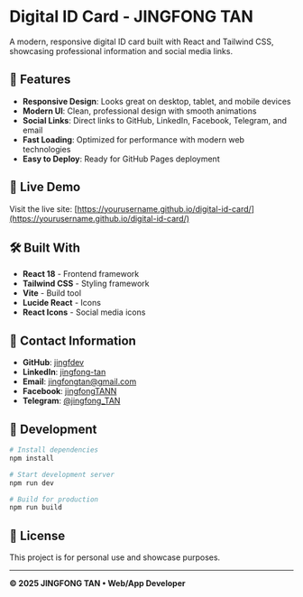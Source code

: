 # Digital ID Card - JINGFONG TAN

A modern, responsive digital ID card built with React and Tailwind CSS, showcasing professional information and social media links.

## 🌟 Features

- **Responsive Design**: Looks great on desktop, tablet, and mobile devices
- **Modern UI**: Clean, professional design with smooth animations
- **Social Links**: Direct links to GitHub, LinkedIn, Facebook, Telegram, and email
- **Fast Loading**: Optimized for performance with modern web technologies
- **Easy to Deploy**: Ready for GitHub Pages deployment

## 🚀 Live Demo

Visit the live site: [https://yourusername.github.io/digital-id-card/](https://yourusername.github.io/digital-id-card/)

## 🛠️ Built With

- **React 18** - Frontend framework
- **Tailwind CSS** - Styling framework
- **Vite** - Build tool
- **Lucide React** - Icons
- **React Icons** - Social media icons

## 📱 Contact Information

- **GitHub**: [jingfdev](https://github.com/jingfdev)
- **LinkedIn**: [jingfong-tan](https://www.linkedin.com/in/jingfong-tan/)
- **Email**: [jingfongtan@gmail.com](mailto:jingfongtan@gmail.com)
- **Facebook**: [jingfongTANN](https://www.facebook.com/jingfongTANN)
- **Telegram**: [@jingfong_TAN](https://t.me/jingfong_TAN)

## 🔧 Development

```bash
# Install dependencies
npm install

# Start development server
npm run dev

# Build for production
npm run build
```

## 📄 License

This project is for personal use and showcase purposes.

---

**© 2025 JINGFONG TAN • Web/App Developer**